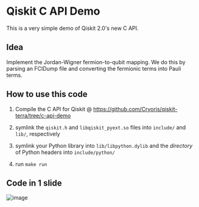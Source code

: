 # Qiskit C API Demo

This is a very simple demo of Qiskit 2.0's new C API.

## Idea

Implement the Jordan-Wigner fermion-to-qubit mapping.
We do this by parsing an FCIDump file and converting the fermionic terms into
Pauli terms.

## How to use this code

1. Compile the C API for Qiskit @ https://github.com/Cryoris/qiskit-terra/tree/c-api-demo

2. symlink the `qiskit.h` and `libqiskit_pyext.so` files into `include/` and `lib/`, respectively

3. symlink your Python library into `lib/libpython.dylib` and the _directory_ of Python headers into `include/python/`

4. run `make run`

## Code in 1 slide

![image](https://github.com/user-attachments/assets/c0438bae-9244-467e-9709-ccdaa00eee77)

